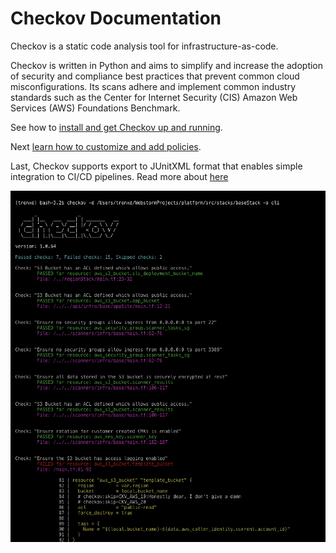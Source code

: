 # Checkov Documentation

Checkov is a static code analysis tool for infrastructure-as-code. 



Checkov is written in Python and aims to simplify and increase the adoption of security and compliance best practices that prevent common cloud misconfigurations. Its scans adhere and implement common industry standards such as the Center for Internet Security (CIS) Amazon Web Services (AWS) Foundations Benchmark.


See how to [install and get Checkov up and running](Introduction/GettingStarted.md).

Next [learn how to customize and add policies](Introduction/Policies.md).

Last, Checkov supports export to JUnitXML format that enables simple integration to CI/CD pipelines. Read more about [here](Results.md) 


![](checkov-recording.gif)
